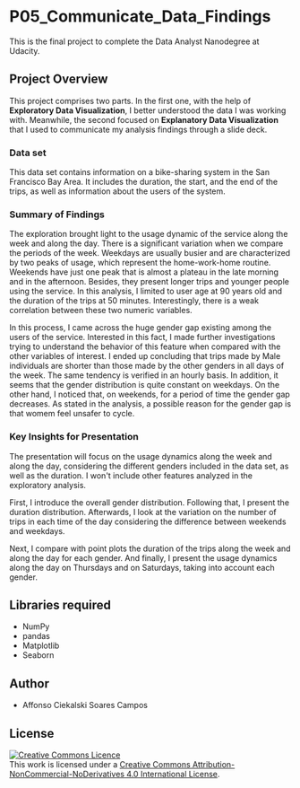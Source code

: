 # P05_Communicate_Data_Findings
This is the final project to complete the Data Analyst Nanodegree at Udacity.

## Project Overview
This project comprises two parts. In the first one, with the help of **Exploratory Data 
Visualization**, I better understood the data I was working with. Meanwhile, the second 
focused on **Explanatory Data Visualization** that I used to communicate my analysis 
findings through a slide deck.

### Data set

This data set contains information on a bike-sharing system in the San Francisco Bay Area. 
It includes the duration, the start, and the end of the trips, as well as information 
about the users of the system.


### Summary of Findings
The exploration brought light to the usage dynamic of the service along the week 
and along the day. There is a significant variation when we compare the periods of the week. 
Weekdays are usually busier and are characterized by two peaks of usage, which represent the 
home-work-home routine. Weekends have just one peak that is almost a plateau in the late 
morning and in the afternoon. Besides, they present longer trips and younger people using 
the service. In this analysis, I limited to user age at 90 years old and the duration of 
the trips at 50 minutes. Interestingly, there is a weak correlation between these two 
numeric variables. 

In this process, I came across the huge gender gap existing among the users of the service. 
Interested in this fact, I made further investigations trying to understand the behavior 
of this feature when compared with the other variables of interest. I ended up concluding that
trips made by Male individuals are shorter than those made by the other genders in all days 
of the week. The same tendency is verified in an hourly basis. In addition, it seems that the 
gender distribution is quite constant on weekdays. On the other hand, I noticed that, on weekends, 
for a period of time the gender gap decreases. As stated in the analysis, a possible reason 
for the gender gap is that womem feel unsafer to cycle.


### Key Insights for Presentation
The presentation will focus on the usage dynamics along the week and along the day, considering 
the different genders included in the data set, as well as the duration. I won't include other 
features analyzed in the exploratory analysis. 

First, I introduce the overall gender distribution. Following that, I present the duration distribution. 
Afterwards, I look at the variation on the number of trips in each time of the day considering the 
difference between weekends and weekdays.

Next, I compare with point plots the duration of the trips along the week and along the day 
for each gender. And finally, I present the usage dynamics along the day on Thursdays and
on Saturdays, taking into account each gender.

## Libraries required
* NumPy
* pandas
* Matplotlib
* Seaborn

## Author
* Affonso Ciekalski Soares Campos

## License
<a rel="license" href="http://creativecommons.org/licenses/by-nc-nd/4.0/"><img alt="Creative Commons Licence" style="border-width:0" src="https://i.creativecommons.org/l/by-nc-nd/4.0/88x31.png" /></a><br />This work is licensed under a <a rel="license" href="http://creativecommons.org/licenses/by-nc-nd/4.0/">Creative Commons Attribution-NonCommercial-NoDerivatives 4.0 International License</a>.
 
